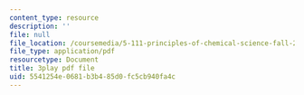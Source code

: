 ```yaml
---
content_type: resource
description: ''
file: null
file_location: /coursemedia/5-111-principles-of-chemical-science-fall-2008/5541254e0681b3b485d0fc5cb940fa4c_Y9QVFYjiOIA.pdf
file_type: application/pdf
resourcetype: Document
title: 3play pdf file
uid: 5541254e-0681-b3b4-85d0-fc5cb940fa4c
---
```


